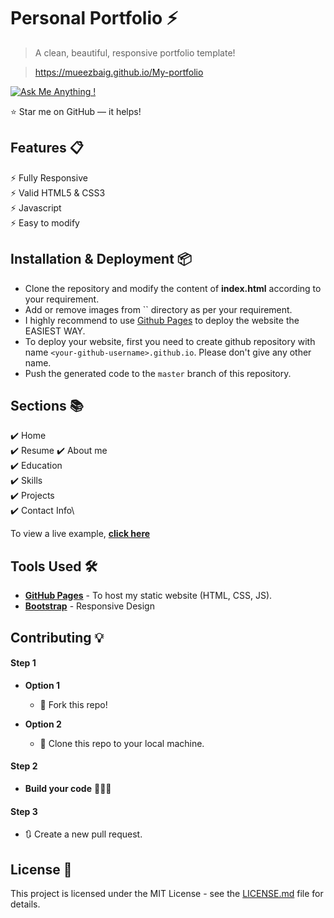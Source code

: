 # Personal Portfolio ⚡️ 
> A clean, beautiful, responsive portfolio template!

> https://mueezbaig.github.io/My-portfolio

[![Ask Me Anything !](https://img.shields.io/badge/ask%20me-linkedin-1abc9c.svg)](https://www.linkedin.com/in/moizz-baig-a791b31a5/)

:star: Star me on GitHub — it helps!

## Features 📋
⚡️ Fully Responsive\
⚡️ Valid HTML5 & CSS3\
⚡️ Javascript\
⚡️ Easy to modify

## Installation & Deployment 📦
- Clone the repository and modify the content of <b>index.html</b> according to your requirement.
- Add or remove images from `` directory as per your requirement.
- I highly recommend to use [Github Pages](https://create-react-app.dev/docs/deployment/#github-pages) to deploy the website the EASIEST WAY.
- To deploy your website, first you need to create github repository with name `<your-github-username>.github.io`. Please don't give any other name.
- Push the generated code to the `master` branch of this repository.

## Sections 📚
✔️ Home\
✔️ Resume
✔️ About me\
✔️ Education \
✔️ Skills \
✔️ Projects\
✔️ Contact Info\


To view a live example, **[click here](https://mueezbaig.github.io/My-portfolio)**

## Tools Used 🛠️
* [<b>GitHub Pages</b>](https://create-react-app.dev/docs/deployment/#github-pages) - To host my static website (HTML, CSS, JS).
* [<b>Bootstrap</b>](https://getbootstrap.com/) - Responsive Design

## Contributing 💡
#### Step 1

- **Option 1**
    - 🍴 Fork this repo!

- **Option 2**
    - 👯 Clone this repo to your local machine.


#### Step 2

- **Build your code** 🔨🔨🔨

#### Step 3

- 🔃 Create a new pull request.

## License 📄
This project is licensed under the MIT License - see the [LICENSE.md](./LICENSE) file for details.

